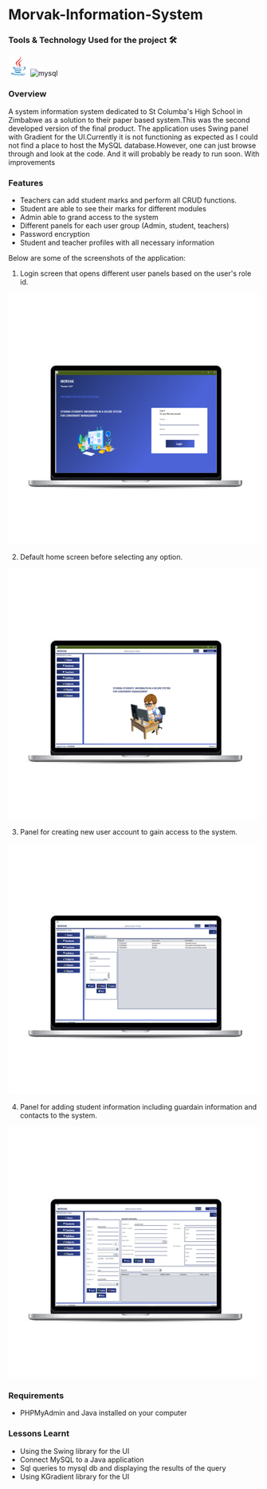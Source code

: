 # Morvak-Information-System

### Tools & Technology Used for the project 🛠
 <p align="left">
    <img src="https://raw.githubusercontent.com/devicons/devicon/master/icons/java/java-original.svg" alt="java" width="40" height="40"/>
    <img src="https://www.vectorlogo.zone/logos/mysql/mysql-ar21.svg" alt="mysql" width="40" height="40"/>
 </p>

### Overview
A system information system dedicated to St Columba's High School in Zimbabwe as a solution to their paper based system.This was the second developed version of the final product. The application uses Swing panel with Gradient for the UI.Currently it is not functioning as expected as I could not find a place to host the MySQL database.However, one can just browse through and look at the code. And it will probably be ready to run soon. With improvements

### Features

* Teachers can add student marks and perform all CRUD functions.
* Student are able to see their marks for different modules
* Admin able to grand access to the system
* Different panels for each user group (Admin, student, teachers)
* Password encryption
* Student and teacher profiles with all necessary information

Below are some of the screenshots of the application:

1. Login screen that opens different user panels based on the user's role id.
<p align="left"> <img src="https://github.com/TOLANY-LANNIE/Morvak-Information-System/blob/master/screenshots/image_edit_0.png"/>

2. Default home screen before selecting any option.
<p align="left"><img src="https://github.com/TOLANY-LANNIE/Morvak-Information-System/blob/master/screenshots/image_edit_1.png"/>

3. Panel for creating new user account to gain access to the system.
<p align="left"> <img src="https://github.com/TOLANY-LANNIE/Morvak-Information-System/blob/master/screenshots/image_edit_2.png"/>

4. Panel for adding student information including guardain information and contacts to the system.
<p align="left"><img src="https://github.com/TOLANY-LANNIE/Morvak-Information-System/blob/master/screenshots/image_edit_3.png"/>



 ### Requirements
 * PHPMyAdmin and Java installed on your computer
 
  ### Lessons Learnt
  - Using the Swing library for the UI
  - Connect MySQL to a Java application
  - Sql queries to mysql db and displaying the results of the query
  - Using KGradient library for the UI
 


